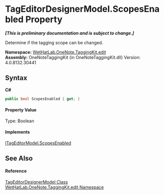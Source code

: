 # TagEditorDesignerModel.ScopesEnabled Property 
 _**\[This is preliminary documentation and is subject to change.\]**_

Determine if the tagging scope can be changed.

**Namespace:**&nbsp;<a href="60ca3730-00cd-fce3-4009-523f3952fd9e">WetHatLab.OneNote.TaggingKit.edit</a><br />**Assembly:**&nbsp;OneNoteTaggingKit (in OneNoteTaggingKit.dll) Version: 4.0.8132.30441

## Syntax

**C#**<br />
``` C#
public bool ScopesEnabled { get; }
```


#### Property Value
Type: Boolean

#### Implements
<a href="71ed660a-1231-7bfa-3701-e815a5aaa854">ITagEditorModel.ScopesEnabled</a><br />

## See Also


#### Reference
<a href="4f801abf-0a46-9031-8b58-a589753352e3">TagEditorDesignerModel Class</a><br /><a href="60ca3730-00cd-fce3-4009-523f3952fd9e">WetHatLab.OneNote.TaggingKit.edit Namespace</a><br />
